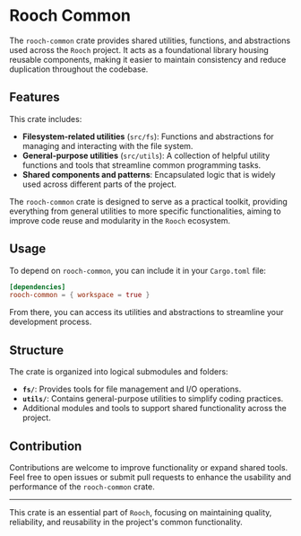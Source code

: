 # Rooch Common

The `rooch-common` crate provides shared utilities, functions, and abstractions used across the `Rooch` project. It acts
as a foundational library housing reusable components, making it easier to maintain consistency and reduce duplication
throughout the codebase.

## Features

This crate includes:

- **Filesystem-related utilities** (`src/fs`): Functions and abstractions for managing and interacting with the file
  system.
- **General-purpose utilities** (`src/utils`): A collection of helpful utility functions and tools that streamline
  common programming tasks.
- **Shared components and patterns**: Encapsulated logic that is widely used across different parts of the project.

The `rooch-common` crate is designed to serve as a practical toolkit, providing everything from general utilities to
more specific functionalities, aiming to improve code reuse and modularity in the `Rooch` ecosystem.

## Usage

To depend on `rooch-common`, you can include it in your `Cargo.toml` file:

```toml
[dependencies]
rooch-common = { workspace = true }
```

From there, you can access its utilities and abstractions to streamline your development process.

## Structure

The crate is organized into logical submodules and folders:

- **`fs/`**: Provides tools for file management and I/O operations.
- **`utils/`**: Contains general-purpose utilities to simplify coding practices.
- Additional modules and tools to support shared functionality across the project.

## Contribution

Contributions are welcome to improve functionality or expand shared tools. Feel free to open issues or submit pull
requests to enhance the usability and performance of the `rooch-common` crate.

---

This crate is an essential part of `Rooch`, focusing on maintaining quality, reliability, and reusability in the
project's common functionality.